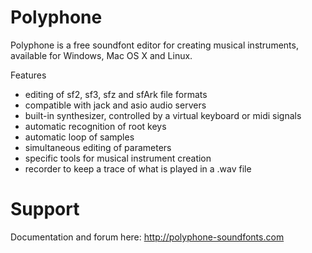 # Polyphone

Polyphone is a free soundfont editor for creating musical instruments, available for Windows, Mac OS X and Linux.

Features

 * editing of sf2, sf3, sfz and sfArk file formats
 * compatible with jack and asio audio servers
 * built-in synthesizer, controlled by a virtual keyboard or midi signals
 * automatic recognition of root keys
 * automatic loop of samples
 * simultaneous editing of parameters
 * specific tools for musical instrument creation
 * recorder to keep a trace of what is played in a .wav file

# Support

Documentation and forum here: http://polyphone-soundfonts.com

